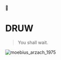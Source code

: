 :construction:

# DRUW

> You shall wait.

![moebius_arzach_1975](https://cloud.githubusercontent.com/assets/16938741/12646075/4c29e900-c611-11e5-87d5-d58c36448a69.png)
